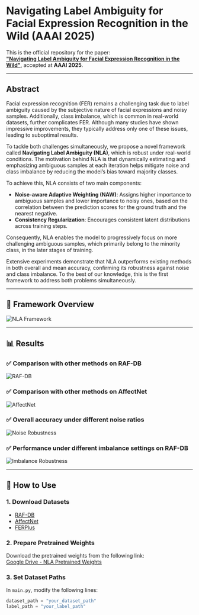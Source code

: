 # Navigating Label Ambiguity for Facial Expression Recognition in the Wild (AAAI 2025)

This is the official repository for the paper:  
[**"Navigating Label Ambiguity for Facial Expression Recognition in the Wild"**](https://arxiv.org/abs/2502.09993), accepted at **AAAI 2025**.

---

## Abstract

Facial expression recognition (FER) remains a challenging task due to label ambiguity caused by the subjective nature of facial expressions and noisy samples. Additionally, class imbalance, which is common in real-world datasets, further complicates FER. Although many studies have shown impressive improvements, they typically address only one of these issues, leading to suboptimal results.

To tackle both challenges simultaneously, we propose a novel framework called **Navigating Label Ambiguity (NLA)**, which is robust under real-world conditions. The motivation behind NLA is that dynamically estimating and emphasizing ambiguous samples at each iteration helps mitigate noise and class imbalance by reducing the model’s bias toward majority classes.

To achieve this, NLA consists of two main components:  
- **Noise-aware Adaptive Weighting (NAW)**: Assigns higher importance to ambiguous samples and lower importance to noisy ones, based on the correlation between the prediction scores for the ground truth and the nearest negative.  
- **Consistency Regularization**: Encourages consistent latent distributions across training steps.

Consequently, NLA enables the model to progressively focus on more challenging ambiguous samples, which primarily belong to the minority class, in the later stages of training.

Extensive experiments demonstrate that NLA outperforms existing methods in both overall and mean accuracy, confirming its robustness against noise and class imbalance. To the best of our knowledge, this is the first framework to address both problems simultaneously.

---

## 🧩 Framework Overview

![NLA Framework]([https://github.com/user-attachments/assets/1df72df9-9c7d-404f-a95f-54b6b21990d8](https://github.com/user-attachments/assets/a1e549f0-dff8-40b8-ba90-dc14e04f57e9))

---

## 📊 Results

### ✅ Comparison with other methods on RAF-DB  
![RAF-DB](https://github.com/user-attachments/assets/0626b641-16cd-4da2-87d4-b26714112571)

### ✅ Comparison with other methods on AffectNet  
![AffectNet](https://github.com/user-attachments/assets/930c9334-3f32-435e-80ad-6a4b806d05a2)

### ✅ Overall accuracy under different noise ratios  
![Noise Robustness](https://github.com/user-attachments/assets/00d02915-a2fa-48d0-9ab3-0a5ef7daaf46)

### ✅ Performance under different imbalance settings on RAF-DB  
![Imbalance Robustness](https://github.com/user-attachments/assets/b2987905-8f30-4c49-84bf-5d5a06a202b1)

---

## 🚀 How to Use

### 1. Download Datasets  
- [RAF-DB](http://www.whdeng.cn/RAF/model1.html)  
- [AffectNet](https://www.affectnet.org/)  
- [FERPlus](https://www.microsoft.com/en-us/research/project/ferplus-dataset/)

### 2. Prepare Pretrained Weights  
Download the pretrained weights from the following link:  
[Google Drive - NLA Pretrained Weights](https://drive.google.com/file/d/12NY75DwMUnXFbRYDQso4eXIxLAV2PP63/view?usp=drive_link)

### 3. Set Dataset Paths  
In `main.py`, modify the following lines:

```python
dataset_path = "your_dataset_path"
label_path = "your_label_path"

